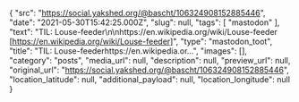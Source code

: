 {
  "src": "https://social.yakshed.org/@bascht/106324908152885446",
  "date": "2021-05-30T15:42:25.000Z",
  "slug": null,
  "tags": [
    "mastodon"
  ],
  "text": "TIL: Louse-feeder\n\nhttps://en.wikipedia.org/wiki/Louse-feeder [https://en.wikipedia.org/wiki/Louse-feeder]",
  "type": "mastodon_toot",
  "title": "TIL: Louse-feederhttps://en.wikipedia.or…",
  "images": [],
  "category": "posts",
  "media_url": null,
  "description": null,
  "preview_url": null,
  "original_url": "https://social.yakshed.org/@bascht/106324908152885446",
  "location_latitude": null,
  "additional_payload": null,
  "location_longitude": null
}